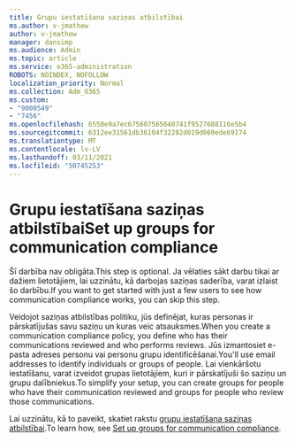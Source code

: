 ```yaml
---
title: Grupu iestatīšana saziņas atbilstībai
ms.author: v-jmathew
author: v-jmathew
manager: dansimp
ms.audience: Admin
ms.topic: article
ms.service: o365-administration
ROBOTS: NOINDEX, NOFOLLOW
localization_priority: Normal
ms.collection: Adm_O365
ms.custom:
- "9000549"
- "7456"
ms.openlocfilehash: 6550e9a7ec675607565640741f9527688116e5b4
ms.sourcegitcommit: 6312ee31561db36104f32282d019d069ede69174
ms.translationtype: MT
ms.contentlocale: lv-LV
ms.lasthandoff: 03/11/2021
ms.locfileid: "50745253"
---
```

# <a name="set-up-groups-for-communication-compliance"></a><span data-ttu-id="c3753-102">Grupu iestatīšana saziņas atbilstībai</span><span class="sxs-lookup"><span data-stu-id="c3753-102">Set up groups for communication compliance</span></span>

<span data-ttu-id="c3753-103">Šī darbība nav obligāta.</span><span class="sxs-lookup"><span data-stu-id="c3753-103">This step is optional.</span></span> <span data-ttu-id="c3753-104">Ja vēlaties sākt darbu tikai ar dažiem lietotājiem, lai uzzinātu, kā darbojas saziņas saderība, varat izlaist šo darbību.</span><span class="sxs-lookup"><span data-stu-id="c3753-104">If you want to get started with just a few users to see how communication compliance works, you can skip this step.</span></span>  
  
<span data-ttu-id="c3753-105">Veidojot saziņas atbilstības politiku, jūs definējat, kuras personas ir pārskatījušas savu saziņu un kuras veic atsauksmes.</span><span class="sxs-lookup"><span data-stu-id="c3753-105">When you create a communication compliance policy, you define who has their communications reviewed and who performs reviews.</span></span> <span data-ttu-id="c3753-106">Jūs izmantosiet e-pasta adreses personu vai personu grupu identificēšanai.</span><span class="sxs-lookup"><span data-stu-id="c3753-106">You'll use email addresses to identify individuals or groups of people.</span></span> <span data-ttu-id="c3753-107">Lai vienkāršotu iestatīšanu, varat izveidot grupas lietotājiem, kuri ir pārskatījuši šo saziņu un grupu dalībniekus.</span><span class="sxs-lookup"><span data-stu-id="c3753-107">To simplify your setup, you can create groups for people who have their communication reviewed and groups for people who review those communications.</span></span>  
  
<span data-ttu-id="c3753-108">Lai uzzinātu, kā to paveikt, skatiet rakstu [grupu iestatīšana saziņas atbilstībai](https://go.microsoft.com/fwlink/?linkid=2129594).</span><span class="sxs-lookup"><span data-stu-id="c3753-108">To learn how, see [Set up groups for communication compliance](https://go.microsoft.com/fwlink/?linkid=2129594).</span></span>
